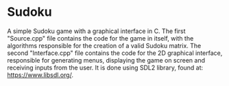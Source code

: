 # Sudoku
A simple Sudoku game with a graphical interface in C.
The first "Source.cpp" file contains the code for the game in itself, with the algorithms responsible for the creation of a valid Sudoku matrix.
The second "Interface.cpp" file contains the code for the 2D graphical interface, responsible for generating menus, displaying the game on screen and receiving inputs from the user. It is done using SDL2 library, found at: https://www.libsdl.org/.
